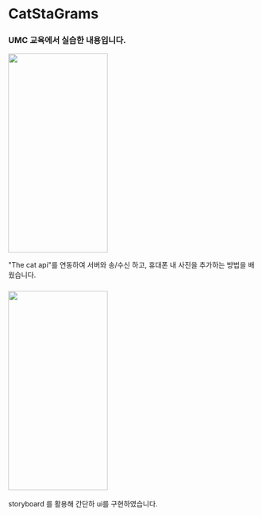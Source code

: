 # CatStaGrams

### UMC 교육에서 실습한 내용입니다.
<img src="https://user-images.githubusercontent.com/84664561/175787502-4d47fcdb-0253-42b7-aeec-c159cb19c079.png" width="200" height="400"/>

"The cat api"를 연동하여 서버와 송/수신 하고, 휴대폰 내 사진을 추가하는 방법을 배웠습니다.

### <img src="[https://user-images.githubusercontent.com/84664561/175787502-4d47fcdb-0253-42b7-aeec-c159cb19c079](https://user-images.githubusercontent.com/84664561/175787654-7cecc688-c4bb-47c5-ba09-de2399549f6f).png" width="200" height="400"/>
storyboard 를 활용해 간단하 ui를 구현하였습니다.

